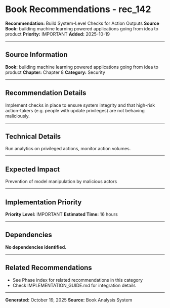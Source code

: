 # Book Recommendations - rec_142

**Recommendation:** Build System-Level Checks for Action Outputs
**Source Book:** building machine learning powered applications going from idea to product
**Priority:** IMPORTANT
**Added:** 2025-10-19

---

## Source Information

**Book:** building machine learning powered applications going from idea to product
**Chapter:** Chapter 8
**Category:** Security

---

## Recommendation Details

Implement checks in place to ensure system integrity and that high-risk action-takers (e.g. people with update privileges) are not behaving maliciously.

---

## Technical Details

Run analytics on privileged actions, monitor action volumes.

---

## Expected Impact

Prevention of model manipulation by malicious actors

---

## Implementation Priority

**Priority Level:** IMPORTANT
**Estimated Time:** 16 hours

---

## Dependencies

**No dependencies identified.**

---

## Related Recommendations

- See Phase index for related recommendations in this category
- Check IMPLEMENTATION_GUIDE.md for integration details

---

**Generated:** October 19, 2025
**Source:** Book Analysis System

